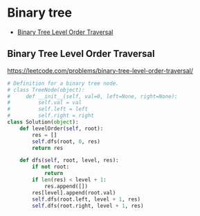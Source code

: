 # Binary tree

+ [Binary Tree Level Order Traversal](#binary-tree-level-order-traversal)

## Binary Tree Level Order Traversal

https://leetcode.com/problems/binary-tree-level-order-traversal/

```python
# Definition for a binary tree node.
# class TreeNode(object):
#     def __init__(self, val=0, left=None, right=None):
#         self.val = val
#         self.left = left
#         self.right = right
class Solution(object):
    def levelOrder(self, root):
        res = []
        self.dfs(root, 0, res)
        return res

    def dfs(self, root, level, res):
        if not root:
            return
        if len(res) < level + 1:
            res.append([])
        res[level].append(root.val)
        self.dfs(root.left, level + 1, res)
        self.dfs(root.right, level + 1, res)

```